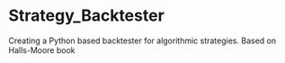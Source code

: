 # Strategy_Backtester
Creating a Python based backtester for algorithmic strategies. Based on Halls-Moore book

